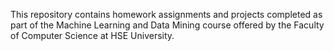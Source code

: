 This repository contains homework assignments and projects completed as part of the Machine Learning and Data Mining course offered by the Faculty of Computer Science at HSE University.
